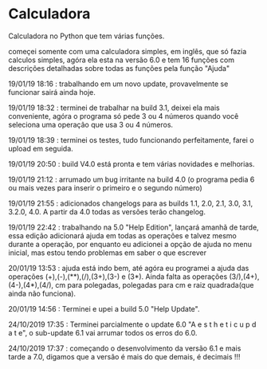 # Calculadora
Calculadora no Python que tem várias funções.

começei somente com uma calculadora simples, em inglês, que só fazia calculos simples, agóra ela esta na versão 6.0 e tem 16 funções com descrições detalhadas sobre todas as funções pela função "Ajuda"

19/01/19 18:16 : trabalhando em um novo update, provavelmente se funcionar sairá ainda hoje.

19/01/19 18:32 : terminei de trabalhar na build 3.1, deixei ela mais conveniente, agóra o programa só pede 3 ou 4 números quando você seleciona uma operação que usa 3 ou 4 números.

19/01/19 18:39 : terminei os testes, tudo funcionando perfeitamente, farei o upload em seguida.

19/01/19 20:50 : build V4.0 está pronta e tem várias novidades e melhorias.

19/01/19 21:12 : arrumado um bug irritante na build 4.0 (o programa pedia 6 ou mais vezes para inserir o primeiro e o segundo número)

19/01/19 21:55 : adicionados changelogs para as builds 1.1, 2.0, 2.1, 3.0, 3.1, 3.2.0, 4.0. A partir da 4.0 todas as versões terão changelog.

19/01/19 22:42 : trabalhando na 5.0 "Help Edition", lançará amanhã de tarde, essa edição adicionará ajuda em todas as operações e talvez mesmo durante a operação, por enquanto eu adicionei a opção de ajuda no menu inicial, mas estou tendo problemas em saber o que escrever   

20/01/19 13:53 : ajuda está indo bem, até agóra eu programei a ajuda das operações (+),(-),(**),(/),(3+),(3-) e (3*). Ainda falta as operações (3/),(4+),(4-),(4*),(4/), cm para polegadas, polegadas para cm e raiz quadrada(que ainda não funciona).

20/01/19 14:56 : Terminei e upei a build 5.0 "Help Update".

24/10/2019 17:35 : Terminei parcialmente o update 6.0 "A e s t h e t i c   u p d a t e", o sub-update 6.1 vai arrumar todos os erros do 6.0.

24/10/2019 17:37 : começando o desenvolvimento da versão 6.1 e mais tarde a 7.0, digamos que a versão é mais do que demais, é decimais !!!
